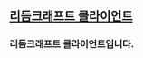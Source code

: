 ## [리듬크래프트 클라이언트](https://github.com/apwlq/rhythmcraft/tree/master/rhythmcraft-client)
### 리듬크래프트 클라이언트입니다.